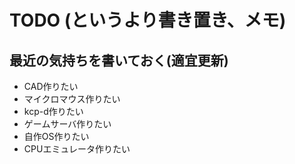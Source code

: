 # TODO (というより書き置き、メモ)

## 最近の気持ちを書いておく(適宜更新)

* CAD作りたい
* マイクロマウス作りたい
* kcp-d作りたい
* ゲームサーバ作りたい
* 自作OS作りたい
* CPUエミュレータ作りたい
